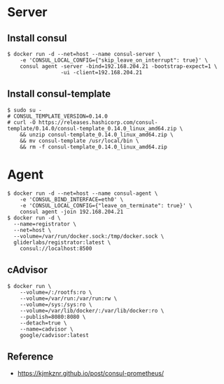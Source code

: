 # Server

## Install consul

    $ docker run -d --net=host --name consul-server \
        -e 'CONSUL_LOCAL_CONFIG={"skip_leave_on_interrupt": true}' \
        consul agent -server -bind=192.168.204.21 -bootstrap-expect=1 \
                     -ui -client=192.168.204.21

## Install consul-template

    $ sudo su -
    # CONSUL_TEMPLATE_VERSION=0.14.0
    # curl -O https://releases.hashicorp.com/consul-template/0.14.0/consul-template_0.14.0_linux_amd64.zip \
        && unzip consul-template_0.14.0_linux_amd64.zip \
        && mv consul-template /usr/local/bin \
        && rm -f consul-template_0.14.0_linux_amd64.zip

# Agent

    $ docker run -d --net=host --name consul-agent \
        -e 'CONSUL_BIND_INTERFACE=eth0' \
        -e 'CONSUL_LOCAL_CONFIG={"leave_on_terminate": true}' \
        consul agent -join 192.168.204.21
    $ docker run -d \
      --name=registrator \
      --net=host \
      --volume=/var/run/docker.sock:/tmp/docker.sock \
      gliderlabs/registrator:latest \
        consul://localhost:8500

## cAdvisor

    $ docker run \
        --volume=/:/rootfs:ro \
        --volume=/var/run:/var/run:rw \
        --volume=/sys:/sys:ro \
        --volume=/var/lib/docker/:/var/lib/docker:ro \
        --publish=8080:8080 \
        --detach=true \
        --name=cadvisor \
        google/cadvisor:latest

## Reference

- https://kjmkznr.github.io/post/consul-prometheus/
